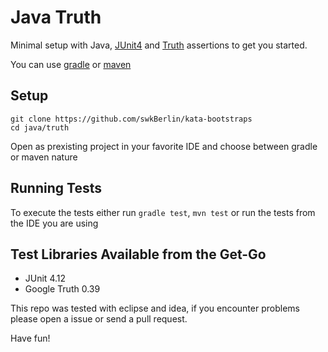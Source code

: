 # Java Truth

Minimal setup with Java, [JUnit4](https://junit.org/junit4/) and [Truth](http://google.github.io/truth/) assertions to get you started.

You can use [gradle](https://gradle.org/) or [maven](https://maven.apache.org/)

## Setup

    git clone https://github.com/swkBerlin/kata-bootstraps
    cd java/truth

Open as prexisting project in your favorite IDE and choose between gradle or maven nature 

## Running Tests

To execute the tests either run `gradle test`, `mvn test` or run the tests from the IDE you are using

## Test Libraries Available from the Get-Go
- JUnit 4.12
- Google Truth 0.39

This repo was tested with eclipse and idea, if you encounter problems please open a issue or send a pull request.

Have fun!
